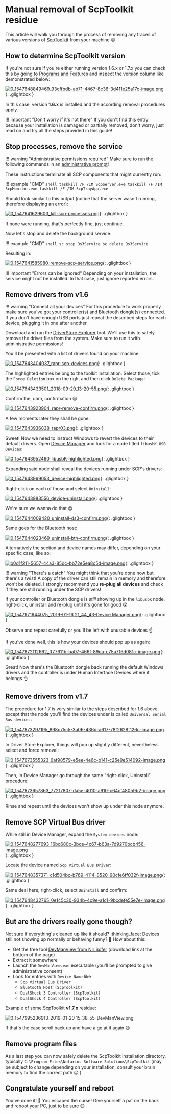 
# Manual removal of ScpToolkit residue

This article will walk you through the process of removing any traces of various versions of [ScpToolkit](https://github.com/nefarius/ScpToolkit) from your machine 😊

## How to determine ScpToolkit version

If you're not sure if you're either running version 1.6.x or 1.7.x you can check this by going to [Programs and Features](https://support.4it.com.au/article/shortcut-opening-programs-features-windows-10-8-1-7/) and inspect the version column like demonstrated below:

[![0_1547648849469_93cffbdb-ab71-4467-8c36-3d411e25a17c-image.png](/assets/uploads/files/1547648848565-93cffbdb-ab71-4467-8c36-3d411e25a17c-image.png)](/assets/uploads/files/1547648848565-93cffbdb-ab71-4467-8c36-3d411e25a17c-image.png){: .glightbox }

In this case, version **1.6.x** is installed and the according removal procedures apply.

!!! important "Don't worry if it's not there"
    If you don't find this entry because your installation is damaged or partially removed, don't worry, just read on and try all the steps provided in this guide!

## Stop processes, remove the service

!!! warning "Administrative permissions required"
    Make sure to run the following commands in an [administrative prompt](https://www.thewindowsclub.com/how-to-run-command-prompt-as-an-administrator)!

These instructions terminate all SCP components that might currently run:

!!! example "CMD"
    ```shell
    taskkill /F /IM ScpServer.exe
    taskkill /F /IM ScpMonitor.exe
    taskkill /F /IM ScpTrayApp.exe
    ```

Should look similar to this output (notice that the server wasn't running, therefore displaying an error):

[![0_1547641629603_kill-scp-processes.png](/assets/uploads/files/1547641628112-kill-scp-processes.png)](/assets/uploads/files/1547641628112-kill-scp-processes.png){: .glightbox }

If none were running, that's perfectly fine, just continue.

Now let's stop and delete the background service:

!!! example "CMD"
    ```shell
    sc stop Ds3Service
    sc delete Ds3Service
    ```

Resulting in:

[![0_1547641585980_remove-scp-service.png](/assets/uploads/files/1547641584655-remove-scp-service.png)](/assets/uploads/files/1547641584655-remove-scp-service.png){: .glightbox }

!!! important "Errors can be ignored"
    Depending on your installation, the service might not be installed. In that case, just ignore reported errors.

## Remove drivers from v1.6

!!! warning "Connect all your devices"
    For this procedure to work properly make sure you've got your controller(s) and Bluetooth dongle(s) connected. If you don't have enough USB ports just repeat the described steps for each device, plugging it in one after another.

Download and run the [DriverStore Explorer](https://github.com/lostindark/DriverStoreExplorer/releases/latest) tool. We'll use this to safely remove the driver files from the system. Make sure to run it with administrative permissions!

You'll be presented with a list of drivers found on your machine:

[![0_1547643404037_rapr-scp-devices.png](/assets/uploads/files/1547643402664-rapr-scp-devices.png)](/assets/uploads/files/1547643402664-rapr-scp-devices.png){: .glightbox }

The highlighted entries belong to the toolkit installation. Select those, tick the `Force Deletion` box on the right and then click `Delete Package`:

[![0_1547643433501_2018-09-29_13-20-55.png](/assets/uploads/files/1547643432079-2018-09-29_13-20-55.png)](/assets/uploads/files/1547643432079-2018-09-29_13-20-55.png){: .glightbox }

Confirm the, uhm, confirmation 😃

[![0_1547643923904_rapr-remove-confirm.png](/assets/uploads/files/1547643922531-rapr-remove-confirm.png)](/assets/uploads/files/1547643922531-rapr-remove-confirm.png){: .glightbox }

A few moments later they shall be gone:

[![0_1547643936838_rapr03.png](/assets/uploads/files/1547643935439-rapr03.png)](/assets/uploads/files/1547643935439-rapr03.png){: .glightbox }

Sweet! Now we need to instruct Windows to revert the devices to their default drivers. Open [Device Manager](https://www.lifewire.com/how-to-open-device-manager-2626075) and look for a node titled `libusbK USB Devices`:

[![0_1547643952460_libusbK-highlighted.png](/assets/uploads/files/1547643950981-libusbk-highlighted.png)](/assets/uploads/files/1547643950981-libusbk-highlighted.png){: .glightbox }

Expanding said node shall reveal the devices running under SCP's drivers:

[![0_1547643969053_device-highlighted.png](/assets/uploads/files/1547643967570-device-highlighted.png)](/assets/uploads/files/1547643967570-device-highlighted.png){: .glightbox }

Right-click on each of those and select `Uninstall`:

[![0_1547643983556_device-uninstall.png](/assets/uploads/files/1547643982017-device-uninstall.png)](/assets/uploads/files/1547643982017-device-uninstall.png){: .glightbox }

We're sure we wanna do that 😋

[![0_1547644009420_uninstall-ds3-confirm.png](/assets/uploads/files/1547644007870-uninstall-ds3-confirm.png)](/assets/uploads/files/1547644007870-uninstall-ds3-confirm.png){: .glightbox }

Same goes for the Bluetooth host:

[![0_1547644023469_uninstall-bth-confirm.png](/assets/uploads/files/1547644021917-uninstall-bth-confirm.png)](/assets/uploads/files/1547644021917-uninstall-bth-confirm.png){: .glightbox }

Alternatively the section and device names may differ, depending on your specific case, like so:

[![b0d1f211-5657-44a3-85dc-bb72e5ea8c5d-image.png](/assets/uploads/files/1580151517398-b0d1f211-5657-44a3-85dc-bb72e5ea8c5d-image.png)](/assets/uploads/files/1580151517398-b0d1f211-5657-44a3-85dc-bb72e5ea8c5d-image.png){: .glightbox }

!!! warning "There's a catch"
    You might think that you're done now but there's a twist! A copy of the driver can still remain in memory and therefore won't be deleted. I strongly recommend you **re-plug all devices** and check if they are still running under the SCP drivers!

If your controller or Bluetooth dongle is *still* showing up in the `libusbK` node, right-click, uninstall and re-plug until it's gone for good :astonished:  

[![0_1547671644075_2019-01-16 21_44_43-Device Manager.png](/assets/uploads/files/1547671642726-2019-01-16-21_44_43-device-manager.png)](/assets/uploads/files/1547671642726-2019-01-16-21_44_43-device-manager.png){: .glightbox }

Observe and repeat carefully or you'll be left with unusable devices :point_up:

If you've done well, this is how your devices should pop up as again:

[![0_1547672112662_ff77611b-ba07-466f-89da-c75a716d081c-image.png](/assets/uploads/files/1547672111087-ff77611b-ba07-466f-89da-c75a716d081c-image.png)](/assets/uploads/files/1547672111087-ff77611b-ba07-466f-89da-c75a716d081c-image.png){: .glightbox }

Great! Now there's the Bluetooth dongle back running the default Windows drivers and the controller is under Human Interface Devices where it belongs :ok_hand:

## Remove drivers from v1.7

The procedure for 1.7 is very similar to the steps described for 1.6 above, except that the node you'll find the devices under is called `Universal Serial Bus devices`:

[![0_1547673297195_898c75c5-3a06-436d-a617-78f2628f126c-image.png](/assets/uploads/files/1547673295517-898c75c5-3a06-436d-a617-78f2628f126c-image.png)](/assets/uploads/files/1547673295517-898c75c5-3a06-436d-a617-78f2628f126c-image.png){: .glightbox }

In Driver Store Explorer, things will pop up slightly different, nevertheless select and force removal:

[![0_1547673555323_6af98579-e5ee-4e6c-b141-c25e9e514092-image.png](/assets/uploads/files/1547673553885-6af98579-e5ee-4e6c-b141-c25e9e514092-image.png)](/assets/uploads/files/1547673553885-6af98579-e5ee-4e6c-b141-c25e9e514092-image.png){: .glightbox }

Then, in Device Manager go through the same "right-click, Uninstall" procedure:

[![0_1547673657863_77217807-da5e-4010-a910-c64cf48059b2-image.png](/assets/uploads/files/1547673656231-77217807-da5e-4010-a910-c64cf48059b2-image.png)](){: .glightbox }

Rinse and repeat until the devices won't show up under this node anymore.

## Remove SCP Virtual Bus driver

While still in Device Manager, expand the `System devices` node:

[![0_1547648277693_16bc680c-3bce-4c67-b63a-7d9270bcb456-image.png](/assets/uploads/files/1547648276291-16bc680c-3bce-4c67-b63a-7d9270bcb456-image.png)](/assets/uploads/files/1547648276291-16bc680c-3bce-4c67-b63a-7d9270bcb456-image.png){: .glightbox }

Locate the device named `Scp Virtual Bus Driver`:

[![0_1547648357371_c1d504bc-b769-4114-8520-90cfe6ff032f-image.png](/assets/uploads/files/1547648356789-c1d504bc-b769-4114-8520-90cfe6ff032f-image.png)](/assets/uploads/files/1547648356789-c1d504bc-b769-4114-8520-90cfe6ff032f-image.png){: .glightbox }

Same deal here; right-click, select `Uninstall` and confirm:

[![0_1547648432765_0e145c30-934b-4c9e-a1c1-9bcdefe55e7e-image.png](/assets/uploads/files/1547648431488-0e145c30-934b-4c9e-a1c1-9bcdefe55e7e-image.png)](/assets/uploads/files/1547648431488-0e145c30-934b-4c9e-a1c1-9bcdefe55e7e-image.png){: .glightbox }

## But are the drivers really gone though?

Not sure if everything's cleaned up like it should? :thinking_face:  Devices still not showing up normally or behaving funny? :clown_face: How about this:

- Get the free tool [DevManView from Nir Sofer](https://www.nirsoft.net/utils/device_manager_view.html) (download link at the bottom of the page)
- Extract it somewhere
- Launch the `DevManView.exe` executable (you'll be prompted to give administrative consent)
- Look for entries with `Device Name` like
    - `Scp Virtual Bus Driver`
    - `Bluetooth Host (ScpToolkit)`
    - `DualShock 3 Controller (ScpToolkit)`
    - `DualShock 4 Controller (ScpToolkit)`

Example of some ScpToolkit **v1.7.x** residue:

![0_1547995236913_2019-01-20 15_38_55-DevManView.png](/assets/uploads/files/1547995235844-2019-01-20-15_38_55-devmanview.png) 

If that's the case scroll back up and have a go at it again :smile: 

## Remove program files

As a last step you can now safely delete the ScpToolkit installation directory, typically `C:\Program Files\Nefarius Software Solutions\ScpToolkit` (may be subject to change depending on your installation, consult your brain memory to find the correct path :wink: )

## Congratulate yourself and reboot

You've done it! :tada: You escaped the curse! Give yourself a pat on the back and reboot your PC, just to be sure :wink:
